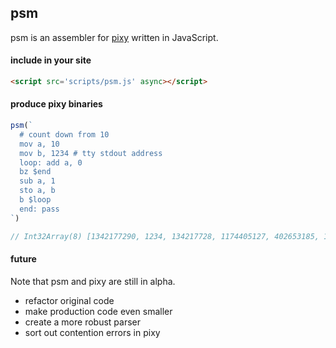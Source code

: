 ## psm
psm is an assembler for [pixy](https://circuitverse.org/27264/projects/pixy-indev) written in JavaScript.

#### include in your site

```html
<script src='scripts/psm.js' async></script>
```

#### produce pixy binaries

```js
psm(`
  # count down from 10
  mov a, 10
  mov b, 1234 # tty stdout address
  loop: add a, 0
  bz $end
  sub a, 1
  sto a, b
  b $loop
  end: pass
`)

// Int32Array(8) [1342177290, 1234, 134217728, 1174405127, 402653185, 1619001344, 1073741826, 2013265920]
```

#### future

Note that psm and pixy are still in alpha.
* refactor original code 
* make production code even smaller
* create a more robust parser
* sort out contention errors in pixy
